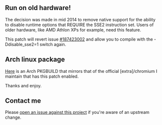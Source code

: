 ## Run on old hardware!
The decision was made in mid 2014 to remove native support for the ability to disable runtime options that REQUIRE the SSE2 instruction set.  Users of older hardware, like AMD Athlon XPs for example, need this feature.

This patch will revert issue [#187423002](https://codereview.chromium.org/187423002) and allow you to compile with the -Ddisable_sse2=1 switch again.

## Arch linux package
[Here](https://aur.archlinux.org/packages/chromium-no-sse2) is an Arch PKGBUILD that mirrors that of the official [extra]/chromium I maintain that has this patch enabled.

Thanks and enjoy.

## Contact me
Please [open an issue against this project](https://github.com/graysky2/chromium-no-sse2-patch/issues/new) if you're aware of an upstream change.
